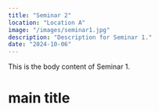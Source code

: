```yaml
---
title: "Seminar 2"
location: "Location A"
image: "/images/seminar1.jpg"
description: "Description for Seminar 1."
date: "2024-10-06"
---
```


This is the body content of Seminar 1.
# main title